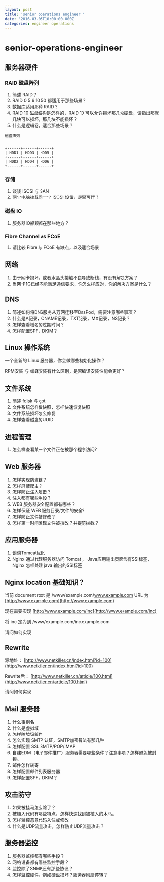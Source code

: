 ```yaml
---
layout: post
title: 'senior operations engineer '
date: '2016-03-03T10:00:00.000Z'
categories: engineer operations
---
```


# senior-operations-engineer

## 服务器硬件

### RAID 磁盘阵列

1. 简述 RAID？
2. RAID 0 5 6 10 50 都适用于那些场景？
3. 数据库适用那种 RAID？
4. RAID 10 磁盘结构是怎样的，RAID 10 可以允许损坏那几块硬盘，请指出那就几块可以损坏，那几块不能损坏？
5. 什么是逻辑卷，适合那些场景？

`磁盘阵列`

```text

+------+------+------+
| HDD1 | HDD3 | HDD5 |
+------+------+------+
| HDD2 | HDD4 | HDD6 | 
+------+------+------+
```

### 存储

1. 谈谈 iSCSI 与 SAN
2. 两个电脑挂载同一个 iSCSI 设备，是否可行？

### 磁盘 IO

1. 服务器IO瓶颈都在那些地方？

### Fibre Channel vs FCoE

1. 请比较 Fibre 与 FCoE 有缺点，以及适合场景

## 网络

1. 由于网卡损坏，或者水晶头接触不良导致断线，有没有解决方案？
2. 当网卡1G已经不能满足通信要求，你怎么样应对，你的解决方案是什么？

## DNS

1. 简述如何将DNS服务从万网迁移至DnsPod，需要注意哪些事项？
2. 什么是A记录，CNAME记录，TXT记录，MX记录，NS记录？
3. 怎样查看域名的过期时间？
4. 怎样配置SPF，DKIM？

## Linux 操作系统

一个全新的 Linux 服务器，你会做哪些初始化操作？

RPM安装 与 编译安装有什么区别，是否编译安装性能会更好？

## 文件系统

1. 简述 fdisk 与 gpt
2. 文件系统怎样做快照，怎样快速恢复快照
3. 文件系统损坏怎么修复
4. 怎样查看磁盘的UUID

## 进程管理

1. 怎么样查看某一个文件正在被那个程序访问?

## Web 服务器

1. 怎样实现防盗链？
2. 怎样屏蔽爬虫？
3. 怎样防止注入攻击？
4. 注入都有哪些手段？
5. WEB 服务器安全配置都有哪些？
6. 怎样保证 WEB 服务目录/文件的安全?
7. 怎样防止文件被修改？
8. 怎样第一时间发现文件被撰改？并提前拦截？

## 应用服务器

1. 谈谈Tomcat优化
2. Nginx 通过代理服务器访问 Tomcat ， Java应用输出页面含有SSI标签，Nginx 怎样处理 java 输出的SSI标签

## Nginx location 基础知识？

当前 document root 是 /www/example.com/www.example.com URL 为 [http://www.example.com](http://www.example.com)

现在需要实现 [http://www.example.com/inc](http://www.example.com/inc)

将 inc 定为到 /www/example.com/inc.example.com

请问如何实现

## Rewrite

源地址： [http://www.netkiller.cn/index.html?id=100](http://www.netkiller.cn/index.html?id=100)

Rewrite后： [http://www.netkiller.cn/article/100.html](http://www.netkiller.cn/article/100.html)

请问如何实现

## Mail 服务器

1. 什么事别名
2. 什么是虚拟域
3. 怎样防垃圾邮件
4. 怎么实现 SMTP 认证，SMTP加密算法有那几种
5. 怎样配置 SSL SMTP/POP/IMAP
6. 自建EDM（电子邮件推广）服务器需要哪些条件？注意事项？怎样避免被封锁。
7. 邮件怎样转寄
8. 怎样配置邮件列表服务器
9. 怎样配置SPF，DKIM？

## 攻击防守

1. 如果被挂马怎么除了？
2. 被植入代码有哪些特点，怎样快速找到被植入的木马。
3. 怎样监控恶意代码入住或修改
4. 什么是UDP流量攻击，怎样防止UDP流量攻击？

## 服务器监控

1. 服务器监控都有哪些手段？
2. 网络设备都有哪些监控手段？
3. 监控除了SNMP还有那些协议？
4. 怎样监控硬件，例如硬盘损坏？服务器风扇停转？

